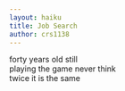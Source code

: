 ```yaml
---
layout: haiku
title: Job Search
author: crs1138
---
```


forty years old still\
playing the game never think\
twice it is the same